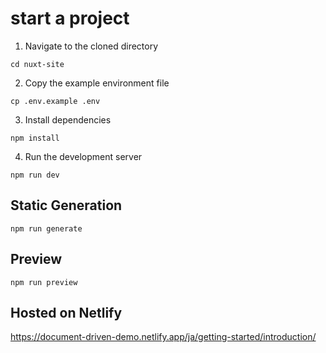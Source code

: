 # start a project

1. Navigate to the cloned directory

```
cd nuxt-site
```

2. Copy the example environment file

```
cp .env.example .env
```

3. Install dependencies

```
npm install
```

4. Run the development server

```
npm run dev
```

## Static Generation

```
npm run generate
```

## Preview

```
npm run preview
```

## Hosted on Netlify

https://document-driven-demo.netlify.app/ja/getting-started/introduction/
